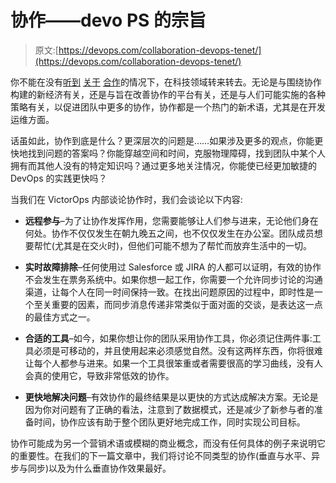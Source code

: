 # 协作——devo PS 的宗旨

> 原文:[https://devops.com/collaboration-devops-tenet/](https://devops.com/collaboration-devops-tenet/)

你不能在没有[听到](https://www.appdynamics.com/blog/devops/devops-scares-me-part-4-dev-and-ops-collaborate-across-the-lifecycle/) [关于](https://www.scriptrock.com/blog/zero-sum-devops-automation-collaboration-killer/) [合作](http://www.informationweek.com/software/enterprise-applications/busting-5-devops-myths/d/d-id/1141597)的情况下，在科技领域转来转去。无论是与围绕协作构建的新经济有关，还是与旨在改善协作的平台有关，还是与人们可能实施的各种策略有关，以促进团队中更多的协作，协作都是一个热门的新术语，尤其是在开发运维方面。

话虽如此，协作到底是什么？更深层次的问题是……如果涉及更多的观点，你能更快地找到问题的答案吗？你能穿越空间和时间，克服物理障碍，找到团队中某个人拥有而其他人没有的特定知识吗？通过更多地关注情况，你能使已经更加敏捷的 DevOps 的实践更快吗？

当我们在 VictorOps 内部谈论协作时，我们会谈论以下内容:

*   **远程参与**–为了让协作发挥作用，您需要能够让人们参与进来，无论他们身在何处。协作不仅仅发生在朝九晚五之间，也不仅仅发生在办公室。团队成员想要帮忙(尤其是在交火时)，但他们可能不想为了帮忙而放弃生活中的一切。

*   **实时故障排除**–任何使用过 Salesforce 或 JIRA 的人都可以证明，有效的协作不会发生在票务系统中。如果你想一起工作，你需要一个允许同步讨论的沟通渠道，让每个人在同一时间保持一致。在找出问题原因的过程中，即时性是一个至关重要的因素，而同步消息传递非常类似于面对面的交谈，是表达这一点的最佳方式之一。

*   **合适的工具**–如今，如果你想让你的团队采用协作工具，你必须记住两件事:工具必须是可移动的，并且使用起来必须感觉自然。没有这两样东西，你将很难让每个人都参与进来。如果一个工具很笨重或者需要很高的学习曲线，没有人会真的使用它，导致非常低效的协作。

*   **更快地解决问题**–有效协作的最终结果是以更快的方式达成解决方案。无论是因为你对问题有了正确的看法，注意到了数据模式，还是减少了新参与者的准备时间，协作应该有助于整个团队更好地完成工作，同时实现公司目标。

协作可能成为另一个营销术语或模糊的商业概念，而没有任何具体的例子来说明它的重要性。在我们的下一篇文章中，我们将讨论不同类型的协作(垂直与水平、异步与同步)以及为什么垂直协作效果最好。
